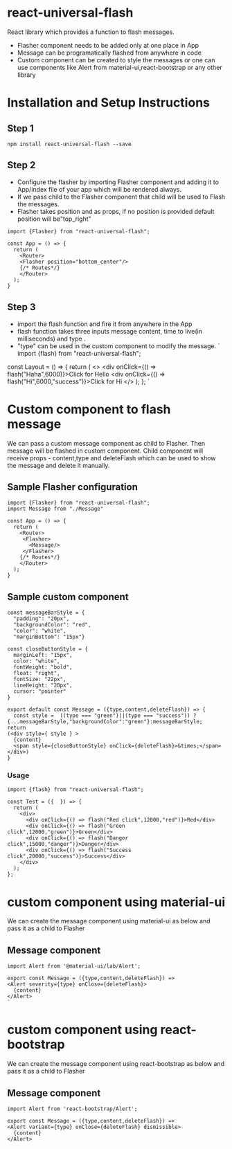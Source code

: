 # react-universal-flash
React library which provides a function to flash messages.
  - Flasher component needs to be added only at one place in App
  - Message can be programatically flashed from anywhere in code
  - Custom component can be created to style the messages or one can use components like Alert from material-ui,react-bootstrap or any other library


# Installation and Setup Instructions

## Step 1
`npm install react-universal-flash --save`

## Step 2
  - Configure the flasher by importing Flasher component and adding it to App/index file of your app which will be rendered always.
  - If we pass child to the Flasher component that child will be used to Flash the messages.
  - Flasher takes position and as props, if no position is provided default position will be"top_right"

```JSX
import {Flasher} from "react-universal-flash";

const App = () => {
  return (
    <Router>
    <Flasher position="bottom_center"/>
    {/* Routes*/}
    </Router>
  );
}
```

## Step 3
  - import the flash function and fire it from anywhere in the App
  - flash function takes three inputs message content, time to live(in milliseconds) and type . 
  - "type" can be used in the custom component to modify the message. 
`
import {flash} from "react-universal-flash";

const Layout = () => {
  return (
    <>
      <div onClick={() => flash("Haha",6000)}>Click for Hello</div>
      <div onClick={() => flash("Hi",6000,"success")}>Click for Hi</div>
    </>
  );
};
`

# Custom component to flash message

We can pass a custom message component as child to Flasher. Then message will be flashed in custom component.
Child component will receive props - content,type and deleteFlash which can be used to show the message and delete it manually.

## Sample Flasher configuration
```JSX
import {Flasher} from "react-universal-flash";
import Message from "./Message"

const App = () => {
  return (
    <Router>
     <Flasher>
       <Message/>
     </Flasher>
    {/* Routes*/}
    </Router>
  );
}
```

## Sample custom component

```JSX
const messageBarStyle = {
  "padding": "20px",
  "backgroundColor": "red",
  "color": "white",
  "marginBottom": "15px"}

const closeButtonStyle = {
  marginLeft: "15px",
  color: "white",
  fontWeight: "bold",
  float: "right",
  fontSize: "22px",
  lineHeight: "20px",
  cursor: "pointer"
}

export default const Message = ({type,content,deleteFlash}) => {
  const style =  ((type === "green")||(type === "success")) ? {...messageBarStyle,"backgroundColor":"green"}:messageBarStyle;
return 
(<div style={ style } >
  {content}
  <span style={closeButtonStyle} onClick={deleteFlash}>&times;</span>
</div>)
}
```
### Usage 

```JSX
import {flash} from "react-universal-flash";

const Test = ({  }) => {
  return (
    <div>
      <div onClick={() => flash("Red click",12000,"red")}>Red</div>
      <div onClick={() => flash("Green click",12000,"green")}>Green</div>
      <div onClick={() => flash("Danger click",15000,"danger")}>Danger</div>
      <div onClick={() => flash("Success click",20000,"success")}>Success</div>
    </div>
  );
};
```
# custom component using material-ui
We can create the message component using material-ui as below and pass it as a child to Flasher

## Message component

```JSX
import Alert from '@material-ui/lab/Alert';

export const Message = ({type,content,deleteFlash}) => 
<Alert severity={type} onClose={deleteFlash}>
  {content}
</Alert>
`
```



# custom component using react-bootstrap
We can create the message component using react-bootstrap as below and pass it as a child to Flasher

## Message component

```JSX
import Alert from 'react-bootstrap/Alert';

export const Message = ({type,content,deleteFlash}) => 
<Alert variant={type} onClose={deleteFlash} dismissible>
  {content}
</Alert>
```